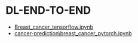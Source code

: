 # DL-END-TO-END
* [Breast_cancer_tensorflow.ipynb](https://github.com/imanoop7/DL-END-TO-END/blob/main/cancer-prediction/Breast_cancer_tensorflow.ipynb)
* [cancer-prediction\breast_cancer_pytorch.ipynb](https://github.com/imanoop7/DL-END-TO-END/blob/main/cancer-prediction/breast_cancer_pytorch.ipynb)
 
